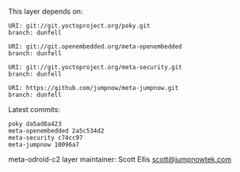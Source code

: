This layer depends on:

    URI: git://git.yoctoproject.org/poky.git
    branch: dunfell

    URI: git://git.openembedded.org/meta-openembedded
    branch: dunfell

    URI: git://git.yoctoproject.org/meta-security.git
    branch: dunfell

    URI: https://github.com/jumpnow/meta-jumpnow.git
    branch: dunfell

Latest commits:

    poky da5ad8a423
    meta-openembedded 2a5c534d2
    meta-security c74cc97
    meta-jumpnow 10096a7

meta-odroid-c2 layer maintainer: Scott Ellis <scott@jumpnowtek.com>
